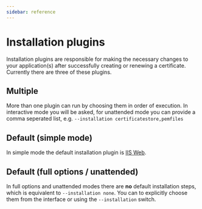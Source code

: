 ```yaml
---
sidebar: reference
---
```


# Installation plugins
Installation plugins are responsible for making the necessary changes to your 
application(s) after successfully creating or renewing a certificate. Currently 
there are three of these plugins.

## Multiple
More than one plugin can run by choosing them in order of execution. In interactive 
mode you will be asked, for unattended mode you can provide a comma seperated list, 
e.g. `--installation certificatestore,pemfiles`

## Default (simple mode)
In simple mode the default installation plugin is [IIS Web](/win-acme/reference/plugins/installation/iisweb). 

## Default (full options / unattended)
In full options and unattended modes there are **no** default installation steps,
which is equivalent to `--installation none`. You can to explicitly choose them 
from the interface or using the `--installation` switch. 